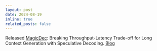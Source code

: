 ```yaml
---
layout: post
date: 2024-08-19
inline: true
related_posts: false
---
```

Released [MagicDec](https://arxiv.org/abs/2408.11049): Breaking Throughput-Latency Trade-off for Long Context Generation
with Speculative Decoding. [Blog](https://infini-ai-lab.github.io/MagicDec/)
<!-- accepted to EECV'24 [(Efficient Deep Learning for Foundation Models workshop)](https://sites.google.com/view/efm24/home). -->
<!-- [EECV '24](https://sites.google.com/view/efm24/home) -->
<!-- Checkout the work Breaking Latency Throughput Tradeoff  -->

